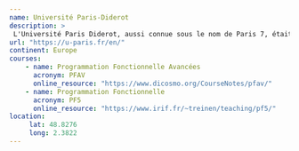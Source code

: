 ```yaml
---
name: Université Paris-Diderot 
description: >
 L'Université Paris Diderot, aussi connue sous le nom de Paris 7, était une université française localisée à Paris en France. C'était l'une des sept universités de l'académie de l'enseignement supérieur de Paris. Aujourd'hui, elle appartient à l'Université de Paris.
url: "https://u-paris.fr/en/"
continent: Europe
courses:
    - name: Programmation Fonctionnelle Avancées
      acronym: PFAV
      online_resource: "https://www.dicosmo.org/CourseNotes/pfav/"
    - name: Programmation Fonctionnelle
      acronym: PF5
      online_resource: "https://www.irif.fr/~treinen/teaching/pf5/"
location:
     lat: 48.8276
     long: 2.3822
---
```

